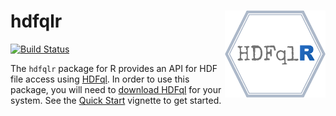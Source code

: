 ﻿# hdfqlr <a href='https://github.com/mkoohafkan/hdfqlr'><img src='man/figures/logo.png' align="right" height="139" /></a>
[![Build Status](https://travis-ci.org/mkoohafkan/hdfqlr.svg?branch=master)](https://travis-ci.org/mkoohafkan/hdfqlr)

The `hdfqlr` package for R provides an API for HDF file access using 
[HDFql](http://www.hdfql.com/). In order to use this package, you will 
need to [download HDFql](http://www.hdfql.com/#download) for your 
system. See the [Quick Start](vignettes/quickstart.rmd) vignette to 
get started.